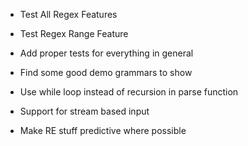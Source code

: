 - Test All Regex Features
- Test Regex Range Feature
- Add proper tests for everything in general

- Find some good demo grammars to show

- Use while loop instead of recursion in parse function
- Support for stream based input

- Make RE stuff predictive where possible